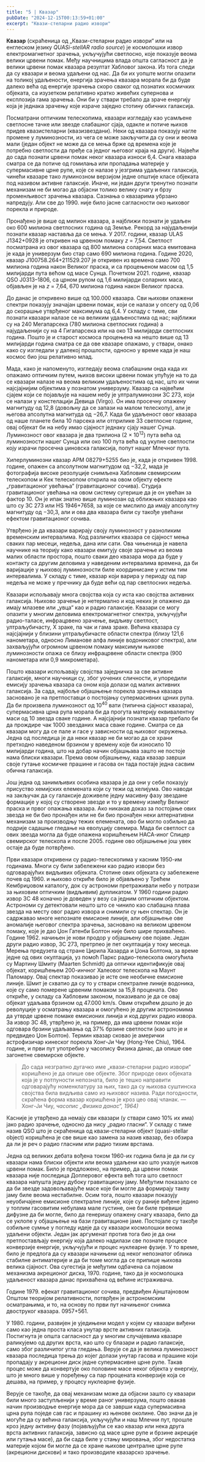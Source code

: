```yaml
---
title: "5 | Квазар"
pubDate: "2024-12-15T00:13:59+01:00"
excerpt: "Квази-стеларни радио извори"
---
```


**Квазар** (скраћеница од „Квази-стеларни радио извори“ или на енглеском језику _QUASi-stellAR radio source_) је космолошки извор електромагнетног зрачења, укључујући светлосно, које показује веома велики црвени помак. Међу научницима влада општа сагласност да је велики црвени помак квазара резултат Хабловог закона. Из тога следи да су квазари и веома удаљени од нас. Да би их уопште могли опазити на толикој удаљености, енергија зрачења квазара морала би да буде далеко већа од енергије зрачења скоро сваког од познатих космичких објеката, са изузетком релативно кратко живећих супернова и експлозија гама зрачења. Они би у ствари требало да зраче енергију која је једнака зрачењу које израче заједно стотину обичних галаксија.

Посматрани оптичким телескопима, квазари изгледају као усамљене светлосне тачке или звезде слабашног сјаја, одакле и потиче њихов придев квазистеларни (квазизвездани). Неки од квазара показују нагле промене у луминозности, из чега се може закључити да су они и веома мали (један објект не може да се мења брже од времена које је потребно светлости да пређе са једног његовог краја на други). Највећи до сада познати црвени помак неког квазара износи 6,4. Снага квазара сматра се да потиче од гомилања или пропадања материје у супермасивне црне рупе, које се налазе у језгрима удаљених галаксија, чинећи квазаре тако луминозном верзијом једне општије класе објеката под називом активне галаксије. Иначе, ни један други тренутно познати механизам не би могао да објасни толико велику снагу и брзу променљивост зрачења квазара. Сазнања о квазарима убрзано напредују. Али све до 1990. није било јасне сагласности око њиховог порекла и природе.

Пронађено је више од милион квазара, а најближи познати је удаљен око 600 милиона светлосних година од Земље. Рекорд за најудаљенији познати квазар наставља да се мења. У 2017. години, квазар ULAS J1342+0928 је откривен на црвеном помаку _z_ = 7,54. Светлост посматрана из овог квазара од 800 милиона соларних маса емитована је када је универзум био стар само 690 милиона година. Године 2020, квазар J100758.264+211529.207 је откривен из времена само 700 милиона година након Великог праска, и са процењеном масом од 1,5 милијарди пута већом од масе Сунца. Почетком 2021. године, квазар QSO J0313–1806, са црном рупом од 1,6 милијарди соларних маса, објављен је на _z_ = 7,64, 670 милиона година након Великог праска.

До данас је откривено више од 100.000 квазара. Сви њихови опажени спектри показују значајан црвени помак, који се налази у опсегу од 0,06 до скорашње утврђеног максимума од 6,4. У складу с тиме, сви познати квазари налазе се на великим удаљеностима од нас; најближи су на 240 Мегапарсека (780 милиона светлосних година) а најудаљенији су на 4 Гигапарсека или на око 13 милијарди светлосних година. Пошто је и старост космоса процењена на нешто више од 13 милијарди година сматра се да ове квазаре опажамо, у ствари, онако како су изгледали у далекој прошлости, односно у време када је наш космос био још релативно млад.

Мада, како је напоменуто, изгледају веома слабашним онда када их опажамо оптичким путем, њихов високи црвени помак упућује на то да се квазари налазе на веома великим удаљеностима од нас, што их чини најсјајнијим објектима у познатом универзуму. Квазар са највећим сјајем који се појављује на нашем небу је ултралуминозни 3C 273, који се налази у констелацији Девица (Virgo). Он има просечну опажену магнитуду од 12,8 (довољну да се запази на малом телескопу), али је његова апсолутна магнитуда од −26,7. Када би удаљеност овог квазара од наше планете била 10 парсека или отприлике 33 светлосне године, овај објекат би на небу имао сјајност једнаку сјају нашег Сунца. Луминозност овог квазара је два трилиона (2 × 10<sup>12</sup>) пута већа од луминозности нашег Сунца или око 100 пута већа од укупне светлости коју израчи просечна џиновска галаксија, попут нашег Млечног пута.

Хиперлуминозни квазар APM 08279+5255 био је, када је откривен 1998. године, опажен са апсолутном магнитудом од −32,2, мада је фотографија високе резолуције снимљена Хабловим свемирским телескопом и Кек телескопом открила на овом објекту ефекте „гравитационог увећања“ (гравитационог сочива). Студија гравитационог увећања на овом систему сугерише да је он увећан за фактор 10. Он је ипак знатно више луминозан од оближњих квазара као што су 3C 273 или HS 1946+7658, за које се мислило да имају апсолутну магнитуду од −30,3, али и ова два квазара били су такође увећани ефектом гравитационог сочива.

Утврђено је да квазари варирају своју луминозност у разноликим временским интервалима. Код различитих квазара се сјајност мења сваких пар месеци, недеља, дана или сати. Ова чињеница је навела научнике на теорију како квазари емитују своје зрачење из веома малих области простора, пошто сваки део квазара мора да буде у контакту са другим деловима у наведеним интервалима времена, да би варијације у њиховој луминозности биле координисане у истим тим интервалима. У складу с тиме, квазар који варира у периоду од пар недеља не може у пречнику да буде већи од пар светлосних недеља.

Квазари испољавају многа својства која су иста као својства активних галаксија. Њихово зрачење је нетермално и код неких је опажено да имају млазеве или „увца“ као и радио галаксије. Квазари се могу опазити у многим деловима електромагнетног спектра, укључујући радио-таласе, инфрацрвено зрачење, видљиву светлост, ултраљубичасту, X зраке, па чак и гама зраке. Већина квазара су најсјајнији у близини ултраљубичасте области спектра (близу 121,6 нанометара, односно Лиманове алфа линије водониковог спектра), али захваљујући огромном црвеном помаку максимум њихове луминозности опажа се близу инфрацрвене области спектра (900 нанометара или 0,9 микрометара).

Пошто квазари испољавају својства заједничка за све активне галаксије, многи научници су, због уочених сличности, и упоредили емисију зрачења квазара са оном која долази од малих активних галаксија. За сада, најбоље објашњење порекла зрачења квазара засновано је на претпоставци о постојању супермасивних црних рупа. Да би произвела луминозност од 10<sup>40</sup> вати (типична сјајност квазара), супермасивна црна рупа морала би да прогута материју еквивалентну маси од 10 звезда сваке године. А најсјајнији познати квазар требало би да прождире чак 1000 звезданих маса сваке године. Сматра се да квазари могу да се пале и гасе у зависности од њиховог окружења. Једна од последица је да неки квазар не би могао да се храни претходно наведеном брзином у времену које би износило 10 милијарди година, што на добар начин објашњава зашто не постоје нама блиски квазари. Према овом објашњењу, када квазар заврши своје гутање космичке прашине и гасова он тада постаје једна сасвим обична галаксија.

Још једна од занимљивих особина квазара је да они у себи показују присуство хемијских елемената који су тежи од хелијума. Ово наводи на закључак да су галаксије доживеле једну масивну фазу звездане формације у којој су створене звезде и то у времену између Великог праска и првог опажања квазара. Ако никакав доказ за постојање ових звезда не би био пронађен или не би био пронађен неки алтернативни механизам за производњу тежих елемената, ово би могло озбиљно да подрије садашње гледање на еволуцију свемира. Мада би светлост са ових звезда могла да буде опажена коришћењем НАСА-иног Спицер свемирског телескопа и после 2005. године ово објашњење још увек остаје да буде потврђено.

Први квазари откривени су радио-телескопима у касним 1950-им годинама. Многи су били забележени као радио извори без одговарајућих видљивих објеката. Стотине ових објеката су забележене почев од 1960. и њихово откриће било је објављено у Трећем Кембриџовом каталогу, док су астрономи претраживали небо у потрази за њиховим оптичким (видљивим) дупликатом. У 1960 години радио извор 3C 48 коначно је доведен у везу са једним оптичким објектом. Астрономи су детектовали нешто што се чинило као слабашна плава звезда на месту овог радио извора и снимили су њен спектар. Он је садржавао многе непознате емисионе линије, али објашњење ове аномалије његовог спектра зрачења, засновано на великом црвеном помаку, које је дао Џон Гатенби Болтон није било шире прихваћено. Године 1962. начињен је нови продор у објашњену ове појаве. Један други радио извор, 3C 273, претрпео је пет окултација у току месеца. Мерења предузета од стране Цирила Хазарда и Џона Болтона, за време једне од ових окултација, уз помоћ Паркс радио-телескопа омогућила су Мартину Шмиту (Maarten Schmidt) да оптички идентификује овај објекат, коришћењем 200-инчног Халеовог телескопа на Маунт Паломару. Овај спектар показивао је исте оне необичне емисионе линије. Шмит је схватио да су то у ствари спектралне линије водоника, које су само померене црвеним помаком за 15,8 процената. Ово откриће, у складу са Хабловим законом, показивало је да се овај објекат удаљава брзином од 47.000 km/s. Овим открићем дошло је до револуције у осматрању квазара и омогућено је другим астрономима да утврде црвене помаке емисионих линија и код других радио извора. За извор 3C 48, утврђено је, на пример, да има црвени помак који одговара брзини удаљавања од 37% брзине светлости (као што је и предвидео Џон Болтон). Термин квазар сковао је амерички астрофизичар кинеског порекла Хонг-Ји Чиу (Hong-Yee Chiu), 1964. године, и први пут употребио у часопису Физика данас, да опише ове загонетне свемирске објекте.

> До сада незграпно дугачко име „квази-стеларни радио извори“ коришћено је да опише ове објекте. Због природе ових објеката која је у потпуности непозната, било је тешко направити одговарајућу номенклатуру за њих, тако да су њихова суштинска својства била видљива само из њиховог назива. Ради погодности, скраћена форма квазар коришћена је кроз цео овај чланак.
> — Хонг-Ји Чиу, _часопис „Физика данас“, 1964)_

Касније је утврђено да немају сви квазари (у ствари само 10% их има) јако радио зрачење, односно да нису „радио гласни“. У складу с тиме назив QSO што је скраћеница од квази-стеларни објект (quasi-stellar object) коришћена је све више као замена за назив квазар, без обзира да ли је реч о радио гласним или радио тихим врстама.

Једна од великих дебата вођена током 1960-их година била је да ли су квазари нама блиски објекти или веома удаљени као што указује њихов црвени помак. Било је предложено, на пример, да црвени помак квазара није последица Доплеровог ефекта већ тога што светлост квазара напушта једну дубоку гравитациону јаму. Међутим показало се да би звезде задовољавајуће масе које би могле да формирају такву јаму биле веома нестабилне. Осим тога, пошто квазари показују неуобичајене емисионе спектралне линије, које су раније виђене једино у топлим гасовитим небулама мале густине, оне би биле превише дифузне да би могле, било да генеришу опажену снагу квазара, било да се уклопе у објашњење на бази гравитационе јаме. Постојале су такође озбиљне сумње у погледу идеје да су квазари космолошки веома удаљени објекти. Један јак аргуменат против тога био је да они претпостављају енергију која далеко надилази све познате процесе конверзије енергије, укључујући и процес нуклеарне фузије. У то време, било је предлога да су квазари начињени од неког непознатог облика стабилне антиматерије и да би томе могла да се припише њихова велика сјајност. Ова сугестија је међутим одбачена са појавом механизма акреционог диска, 1970. године, тако да је космолошка удаљеност квазара данас прихваћена од већине истраживача.

Године 1979. ефекат гравитационог сочива, предвиђен Ајнштајновом Општом теоријом релативности, потврђен је астрономским осматрањима, и то, на основу по први пут начињеног снимка двоструког квазара. 0957+561.

У 1980. години, развијен је уједињени модел у којем су квазари виђени само као једна проста класа унутар врсте активних галаксија. Постигнута је општа сагласност да у многим случајевима квазаре раликујемо од других врста, као што су блазари и радио галаксије, само због различитог угла гледања. Верује се да је велика луминозност квазара последица трења до којег долази унутар гасова и прашине који пропадају у акрециони диск једне супермасивне црне рупе. Такав процес може да конвертује око половине масе неког објекта у енергију, што је много више у поређењу са пар процената конверзије која се дешава, на пример, у процесу нуклеарне фузије.

Верује се такође, да овај механизам може да објасни зашто су квазари били много заступљенији у време раног универзума, пошто овакав начин производње енергије мора да се заврши када супермасивна црна рупа поједе сав гас и прашину из њенове околине. Ово значи да је могуће да су већина галаксија, укључујући и наш Млечни пут, прошле кроз једну активну фазу (појављујући се као квазар или нека друга врста активних галаксија, зависно од масе црне рупе и брзине акреције или гутања масе), да би сада биле у стању мировања, због недостатка материје којом би могле да се хране њихове централне црне рупе (акрециони дискови) и тако производиле квазарско зрачење.
